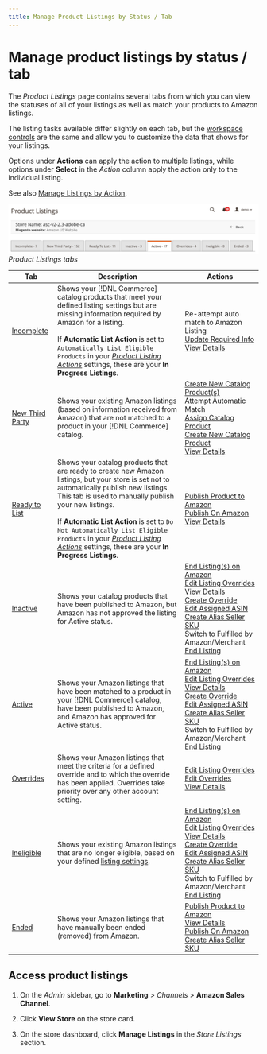 ```yaml
---
title: Manage Product Listings by Status / Tab
---
```


# Manage product listings by status / tab

The _Product Listings_ page contains several tabs from which you can view the statuses of all of your listings as well as match your products to Amazon listings.

The listing tasks available differ slightly on each tab, but the [workspace controls](./workspace-controls.md) are the same and allow you to customize the data that shows for your listings.

Options under **Actions** can apply the action to multiple listings, while options under **Select** in the _Action_ column apply the action only to the individual listing.

See also [Manage Listings by Action](./managing-listings-by-action.md).

![](assets/amazon-product-listings-tabs.png)
 _Product Listings tabs_

|Tab|Description|Actions|
|--- |--- |--- |
|[Incomplete](./incomplete-listings.md)|Shows your [!DNL Commerce] catalog products that meet your defined listing settings but are missing information required by Amazon for a listing.<br><br>If **Automatic List Action** is set to `Automatically List Eligible Products` in your [_Product Listing Actions_](./product-listing-actions.md) settings, these are your **In Progress Listings**.|Re-attempt auto match to Amazon Listing<br>[Update Required Info](./amazon-manually-update-incomplete-listing.md)<br>[View Details](./product-listing-details.md)|
|[New Third Party](./new-third-party-listings.md)|Shows your existing Amazon listings (based on information received from Amazon) that are not matched to a product in your [!DNL Commerce] catalog.|[Create New Catalog Product(s)](./creating-assigning-catalog-products.md)<br>Attempt Automatic Match<br>[Assign Catalog Product](./creating-assigning-catalog-products.md)<br>[Create New Catalog Product](./creating-assigning-catalog-products.md)<br>[View Details](./product-listing-details.md)|
|[Ready to List](./ready-to-list.md)|Shows your catalog products that are ready to create new Amazon listings, but your store is set not to automatically publish new listings. This tab is used to manually publish your new listings.<br><br>If **Automatic List Action** is set to `Do Not Automatically List Eligible Products` in your [_Product Listing Actions_](./product-listing-actions.md) settings, these are your **In Progress Listings**.|[Publish Product to Amazon](./publish-listings-manually.md)<br>[Publish On Amazon](./publish-listings-manually.md)<br>[View Details](./product-listing-details.md)|
|[Inactive](./inactive-listings.md)|Shows your catalog products that have been published to Amazon, but Amazon has not approved the listing for Active status.|[End Listing(s) on Amazon](./end-listings-manually.md)<br>[Edit Listing Overrides](./creating-editing-overrides.md)<br>[View Details](./product-listing-details.md)<br>[Create Override](./creating-editing-overrides.md)<br>[Edit Assigned ASIN](./edit-assigned-asin.md)<br>[Create Alias Seller SKU](./create-alias-seller-sku.md#region-specific)<br>Switch to Fulfilled by Amazon/Merchant<br>[End Listing](./end-listings-manually.md)|
|[Active](./active-listings.md)|Shows your Amazon listings that have been matched to a product in your [!DNL Commerce] catalog, have been published to Amazon, and Amazon has approved for Active status.|[End Listing(s) on Amazon](./end-listings-manually.md)<br>[Edit Listing Overrides](./creating-editing-overrides.md)<br>[View Details](./product-listing-details.md)<br>[Create Override](./creating-editing-overrides.md)<br>[Edit Assigned ASIN](./edit-assigned-asin.md)<br>[Create Alias Seller SKU](./create-alias-seller-sku.md#region-specific)<br>Switch to Fulfilled by Amazon/Merchant<br>[End Listing](./end-listings-manually.md)|
|[Overrides](./overrides.md)|Shows your Amazon listings that meet the criteria for a defined override and to which the override has been applied. Overrides take priority over any other account setting.|[Edit Listing Overrides](./creating-editing-overrides.md)<br>[Edit Overrides](./creating-editing-overrides.md)<br>[View Details](./product-listing-details.md)|
|[Ineligible](./ineligible-listings.md)|Shows your existing Amazon listings that are no longer eligible, based on your defined [listing settings](./listing-settings.md).|[End Listing(s) on Amazon](./end-listings-manually.md)<br>[Edit Listing Overrides](./creating-editing-overrides.md)<br>[View Details](./product-listing-details.md)<br>[Create Override](./creating-editing-overrides.md)<br>[Edit Assigned ASIN](./edit-assigned-asin.md)<br>[Create Alias Seller SKU](./create-alias-seller-sku.md#region-specific)<br>Switch to Fulfilled by Amazon/Merchant<br>[End Listing](./end-listings-manually.md)|
|[Ended](./ended-listings.md)|Shows your Amazon listings that have manually been ended (removed) from Amazon.|[Publish Product to Amazon](./publish-listings-manually.md)<br>[View Details](./product-listing-details.md)<br>[Publish On Amazon](./publish-listings-manually.md)<br>[Create Alias Seller SKU](./create-alias-seller-sku.md#region-specific)|

## Access product listings

1. On the _Admin_ sidebar, go to **Marketing** > _Channels_ > **Amazon Sales Channel**.

1. Click **View Store** on the store card.

1. On the store dashboard, click **Manage Listings** in the _Store Listings_ section.
